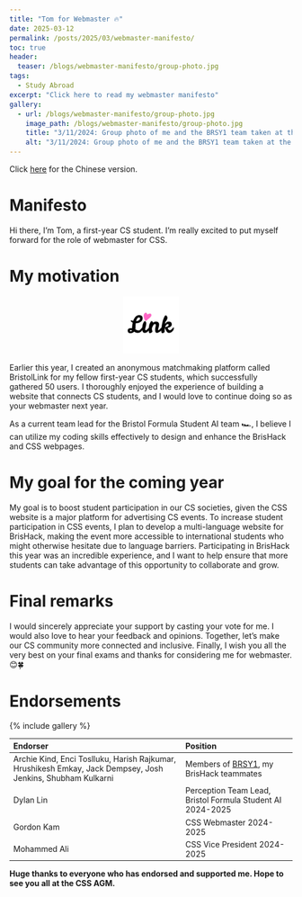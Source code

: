 ```yaml
---
title: "Tom for Webmaster 🔥"
date: 2025-03-12
permalink: /posts/2025/03/webmaster-manifesto/
toc: true 
header:
  teaser: /blogs/webmaster-manifesto/group-photo.jpg
tags:
  - Study Abroad
excerpt: "Click here to read my webmaster manifesto"
gallery:
  - url: /blogs/webmaster-manifesto/group-photo.jpg
    image_path: /blogs/webmaster-manifesto/group-photo.jpg
    title: "3/11/2024: Group photo of me and the BRSY1 team taken at the CSS GameJam 2024"
    alt: "3/11/2024: Group photo of me and the BRSY1 team taken at the CSS GameJam 2024"
---
```


Click [here](/posts/2025/03/webmaster-manifesto-chinese/) for the Chinese version.

# Manifesto

Hi there, I’m Tom, a first-year CS student. I’m really excited to put myself forward for the role of webmaster for CSS.

# My motivation

<center><a href="https://bristollink.uk"><img class="link-logo" src="/images/projects/bristollink/logo.webp" width="20%"></a></center>

Earlier this year, I created an anonymous matchmaking platform called BristolLink for my fellow first-year CS students, which successfully gathered 50 users. I thoroughly enjoyed the experience of building a website that connects CS students, and I would love to continue doing so as your webmaster next year.

As a current team lead for the Bristol Formula Student AI team 🏎️, I believe I can utilize my coding skills effectively to design and enhance the BrisHack and CSS webpages.

# My goal for the coming year

My goal is to boost student participation in our CS societies, given the CSS website is a major platform for advertising CS events. To increase student participation in CSS events, I plan to develop a multi-language website for BrisHack, making the event more accessible to international students who might otherwise hesitate due to language barriers. Participating in BrisHack this year was an incredible experience, and I want to help ensure that more students can take advantage of this opportunity to collaborate and grow.

# Final remarks

I would sincerely appreciate your support by casting your vote for me. I would also love to hear your feedback and opinions. Together, let’s make our CS community more connected and inclusive. Finally, I wish you all the very best on your final exams and thanks for considering me for webmaster. 😊🍀

# Endorsements

<!-- <div style="position: relative; width: fit-content; margin: 20px auto; text-align: center;">
  <!-- Your original image -->
  <!-- <img src="/images/blogs/webmaster-manifesto/group-photo.jpg" width="50%" style="border-radius: 5px; box-shadow: 0 4px 10px rgba(0,0,0,0.2);" /> -->
<!-- </div> --> 

{% include gallery %}

| Endorser | Position |
| :--------------- | :--------------- | 
| Archie Kind, Enci Toslluku, Harish Rajkumar, Hrushikesh Emkay, Jack Dempsey, Josh Jenkins, Shubham Kulkarni | Members of [BRSY1](https://github.com/BRSY1), my BrisHack teammates |
| Dylan Lin | Perception Team Lead, Bristol Formula Student AI 2024-2025 |
| Gordon Kam | CSS Webmaster 2024-2025 |
| Mohammed Ali | CSS Vice President 2024-2025 |

**Huge thanks to everyone who has endorsed and supported me. Hope to see you all at the CSS AGM.**

<br/>
